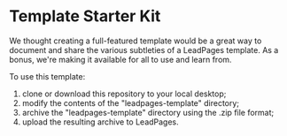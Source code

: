 # Template Starter Kit

We thought creating a full-featured template would be a great way to document and share the various subtleties of a LeadPages template. As a bonus, we're making it available for all to use and learn from.

To use this template:

1. clone or download this repository to your local desktop;
2. modify the contents of the "leadpages-template" directory;
3. archive the "leadpages-template" directory using the .zip file format;
4. upload the resulting archive to LeadPages.